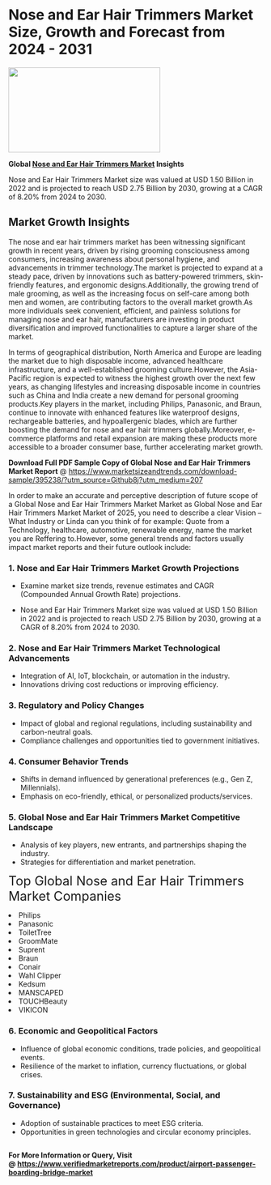 <H1>Nose and Ear Hair Trimmers Market Size, Growth and Forecast from 2024 - 2031</H1><img class="aligncenter size-medium wp-image-584254" src="https://thirdeyenews.in/wp-content/uploads/2024/09/Global-Market-Research-300x168.jpeg" alt="" width="300" height="168" /><p><strong>Global&nbsp;<a href="https://www.marketsizeandtrends.com/download-sample/395238/?utm_source=Github8j?utm_medium=207">Nose and Ear Hair Trimmers Market</a> Insights</strong></p><p>Nose and Ear Hair Trimmers Market size was valued at USD 1.50 Billion in 2022 and is projected to reach USD 2.75 Billion by 2030, growing at a CAGR of 8.20% from 2024 to 2030.</p><p><h2>Market Growth Insights</h2> <p>The nose and ear hair trimmers market has been witnessing significant growth in recent years, driven by rising grooming consciousness among consumers, increasing awareness about personal hygiene, and advancements in trimmer technology.The market is projected to expand at a steady pace, driven by innovations such as battery-powered trimmers, skin-friendly features, and ergonomic designs.Additionally, the growing trend of male grooming, as well as the increasing focus on self-care among both men and women, are contributing factors to the overall market growth.As more individuals seek convenient, efficient, and painless solutions for managing nose and ear hair, manufacturers are investing in product diversification and improved functionalities to capture a larger share of the market.</p> <p>In terms of geographical distribution, North America and Europe are leading the market due to high disposable income, advanced healthcare infrastructure, and a well-established grooming culture.However, the Asia-Pacific region is expected to witness the highest growth over the next few years, as changing lifestyles and increasing disposable income in countries such as China and India create a new demand for personal grooming products.Key players in the market, including Philips, Panasonic, and Braun, continue to innovate with enhanced features like waterproof designs, rechargeable batteries, and hypoallergenic blades, which are further boosting the demand for nose and ear hair trimmers globally.Moreover, e-commerce platforms and retail expansion are making these products more accessible to a broader consumer base, further accelerating market growth.<p><span class=""><strong>Download Full PDF Sample Copy of Global Nose and Ear Hair Trimmers Market Report</strong> @ <a href="https://www.marketsizeandtrends.com/download-sample/395238/?utm_source=Github8j?utm_medium=207" target="_blank">https://www.marketsizeandtrends.com/download-sample/395238/?utm_source=Github8j?utm_medium=207</a></span></p><p>In order to make an accurate and perceptive description of future scope of a Global&nbsp;Nose and Ear Hair Trimmers Market Market as Global&nbsp;Nose and Ear Hair Trimmers Market Market of 2025, you need to describe a clear Vision &ndash; What Industry or Linda can you think of for example: Quote from a Technology, healthcare, automotive, renewable energy, name the market you are Reffering to.However, some general trends and factors usually impact market reports and their future outlook include:</p><h3>1.&nbsp;<strong>Nose and Ear Hair Trimmers Market Growth Projections</strong></h3><ul><li>Examine market size trends, revenue estimates and CAGR (Compounded Annual Growth Rate) projections.</li><li><p>Nose and Ear Hair Trimmers Market size was valued at USD 1.50 Billion in 2022 and is projected to reach USD 2.75 Billion by 2030, growing at a CAGR of 8.20% from 2024 to 2030.</p></li></ul><h3>2.&nbsp;<strong>Nose and Ear Hair Trimmers Market Technological Advancements</strong></h3><ul><li>Integration of AI, IoT, blockchain, or automation in the industry.</li><li>Innovations driving cost reductions or improving efficiency.</li></ul><h3>3.&nbsp;<strong>Regulatory and Policy Changes</strong></h3><ul><li>Impact of global and regional regulations, including sustainability and carbon-neutral goals.</li><li>Compliance challenges and opportunities tied to government initiatives.</li></ul><h3>4.&nbsp;<strong>Consumer Behavior Trends</strong></h3><ul><li>Shifts in demand influenced by generational preferences (e.g., Gen Z, Millennials).</li><li>Emphasis on eco-friendly, ethical, or personalized products/services.</li></ul><h3>5.&nbsp;<strong>Global Nose and Ear Hair Trimmers Market Competitive Landscape</strong></h3><ul><li>Analysis of key players, new entrants, and partnerships shaping the industry.</li><li>Strategies for differentiation and market penetration.</li></ul><p data-pm-slice="1 1 []"><span style="color: inherit; font-family: inherit; font-size: 25px;">Top Global Nose and Ear Hair Trimmers Market Companies</span></p><div class="" data-test-id=""><p><li>Philips</li><li> Panasonic</li><li> ToiletTree</li><li> GroomMate</li><li> Suprent</li><li> Braun</li><li> Conair</li><li> Wahl Clipper</li><li> Kedsum</li><li> MANSCAPED</li><li> TOUCHBeauty</li><li> VIKICON</li></p></div><h3>6.&nbsp;<strong>Economic and Geopolitical Factors</strong></h3><ul><li>Influence of global economic conditions, trade policies, and geopolitical events.</li><li>Resilience of the market to inflation, currency fluctuations, or global crises.</li></ul><h3>7.&nbsp;<strong>Sustainability and ESG (Environmental, Social, and Governance)</strong></h3><ul><li>Adoption of sustainable practices to meet ESG criteria.</li><li>Opportunities in green technologies and circular economy principles.</li></ul><h2><strong style="font-size: 14px;">For More Information or Query, Visit @&nbsp;</strong><a style="background-color: #ffffff; font-size: 14px;" href="https://www.marketsizeandtrends.com/report/nose-and-ear-hair-trimmers-market/" target="_blank">https://www.verifiedmarketreports.com/product/airport-passenger-boarding-bridge-market</a></h2>